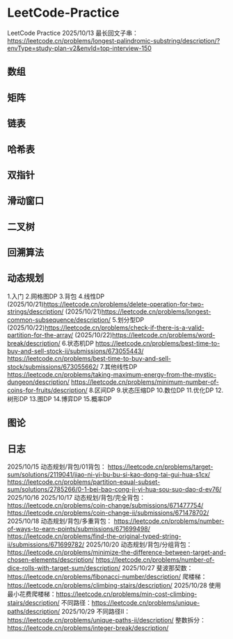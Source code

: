# LeetCode-Practice
LeetCode Practice
2025/10/13 最长回文子串：        
https://leetcode.cn/problems/longest-palindromic-substring/description/?envType=study-plan-v2&envId=top-interview-150
## 数组 ##
## 矩阵 ##
## 链表 ##
## 哈希表 ##
## 双指针 ##
## 滑动窗口 ##
## 二叉树 ##
## 回溯算法 ##
## 动态规划 ##
1.入门
2.网格图DP
3.背包
4.线性DP
  (2025/10/21)https://leetcode.cn/problems/delete-operation-for-two-strings/description/
  (2025/10/21)https://leetcode.cn/problems/longest-common-subsequence/description/
5.划分型DP
  (2025/10/22)https://leetcode.cn/problems/check-if-there-is-a-valid-partition-for-the-array/
  (2025/10/22)https://leetcode.cn/problems/word-break/description/
6.状态机DP
  https://leetcode.cn/problems/best-time-to-buy-and-sell-stock-ii/submissions/673055443/
  https://leetcode.cn/problems/best-time-to-buy-and-sell-stock/submissions/673055662/
7.其他线性DP
  https://leetcode.cn/problems/taking-maximum-energy-from-the-mystic-dungeon/description/
  https://leetcode.cn/problems/minimum-number-of-coins-for-fruits/description/
8.区间DP
9.状态压缩DP
10.数位DP
11.优化DP
12.树形DP
13.图DP
14.博弈DP
15.概率DP
## 图论 ##


## 日志 ##
2025/10/15 动态规划/背包/01背包：
https://leetcode.cn/problems/target-sum/solutions/2119041/jiao-ni-yi-bu-bu-si-kao-dong-tai-gui-hua-s1cx/
https://leetcode.cn/problems/partition-equal-subset-sum/solutions/2785266/0-1-bei-bao-cong-ji-yi-hua-sou-suo-dao-d-ev76/
2025/10/16
2025/10/17 动态规划/背包/完全背包：
https://leetcode.cn/problems/coin-change/submissions/671477754/
https://leetcode.cn/problems/coin-change-ii/submissions/671478702/
2025/10/18 动态规划/背包/多重背包：
https://leetcode.cn/problems/number-of-ways-to-earn-points/submissions/671699498/
https://leetcode.cn/problems/find-the-original-typed-string-ii/submissions/671699782/
2025/10/20 动态规划/背包/分组背包：
https://leetcode.cn/problems/minimize-the-difference-between-target-and-chosen-elements/description/
https://leetcode.cn/problems/number-of-dice-rolls-with-target-sum/description/
2025/10/27 
斐波那契数：https://leetcode.cn/problems/fibonacci-number/description/
爬楼梯：https://leetcode.cn/problems/climbing-stairs/description/
2025/10/28 
使用最小花费爬楼梯：https://leetcode.cn/problems/min-cost-climbing-stairs/description/
不同路径：https://leetcode.cn/problems/unique-paths/description/
2025/10/29
不同路径II：https://leetcode.cn/problems/unique-paths-ii/description/
整数拆分：https://leetcode.cn/problems/integer-break/description/
